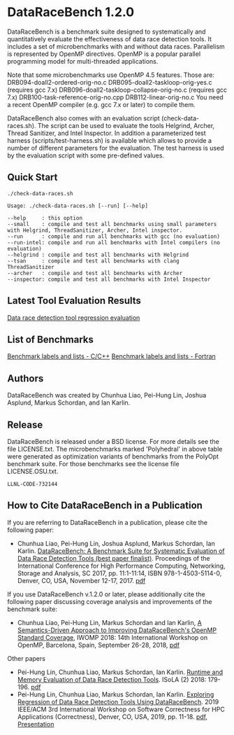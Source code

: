 # DataRaceBench 1.2.0

DataRaceBench is a benchmark suite designed to systematically and
quantitatively evaluate the effectiveness of data race detection
tools. It includes a set of microbenchmarks with and without data
races. Parallelism is represented by OpenMP directives. OpenMP is a
popular parallel programming model for multi-threaded applications.

Note that some microbenchmarks use OpenMP 4.5 features. Those are:
  DRB094-doall2-ordered-orig-no.c
  DRB095-doall2-taskloop-orig-yes.c (requires gcc 7.x)
  DRB096-doall2-taskloop-collapse-orig-no.c (requires gcc 7.x)
  DRB100-task-reference-orig-no.cpp 
  DRB112-linear-orig-no.c
You need a recent OpenMP compiler (e.g. gcc 7.x or later) to compile them. 

DataRaceBench also comes with an evaluation script
(check-data-races.sh). The script can be used to evaluate the tools
Helgrind, Archer, Thread Sanitizer, and Intel Inspector. In addition a
parameterized test harness (scripts/test-harness.sh) is available
which allows to provide a number of different parameters for the
evaluation. The test harness is used by the evaluation script with
some pre-defined values.

## Quick Start

```
./check-data-races.sh 

Usage: ./check-data-races.sh [--run] [--help]

--help     : this option
--small    : compile and test all benchmarks using small parameters with Helgrind, ThreadSanitizer, Archer, Intel inspector.
--run      : compile and run all benchmarks with gcc (no evaluation)
--run-intel: compile and run all benchmarks with Intel compilers (no evaluation)
--helgrind : compile and test all benchmarks with Helgrind
--tsan     : compile and test all benchmarks with clang ThreadSanitizer
--archer   : compile and test all benchmarks with Archer
--inspector: compile and test all benchmarks with Intel Inspector

```

## Latest Tool Evaluation Results
[Data race detection tool regression evaluation](https://github.com/LLNL/dataracebench/wiki/Regression-metrics)

## List of Benchmarks

[Benchmark labels and lists - C/C++](https://github.com/LLNL/dataracebench/blob/master/benchmarkList.md)
[Benchmark labels and lists - Fortran](https://github.com/LLNL/dataracebench/blob/master/benchmarkListFortran.md)

## Authors

DataRaceBench was created by Chunhua Liao, Pei-Hung Lin, Joshua Asplund, Markus Schordan, and Ian Karlin.

## Release

DataRaceBench is released under a BSD license. For more details see
the file LICENSE.txt. The microbenchmarks marked 'Polyhedral' in above
table were generated as optimization variants of benchmarks from the
PolyOpt benchmark suite. For those benchmarks see the license file
LICENSE.OSU.txt.

`LLNL-CODE-732144`

## How to Cite DataRaceBench in a Publication

If you are referring to DataRaceBench in a publication, please cite the following paper:

* Chunhua Liao, Pei-Hung Lin, Joshua Asplund, Markus Schordan, Ian Karlin.
[DataRaceBench: A Benchmark Suite for Systematic Evaluation of Data Race Detection Tools (best paper finalist)](https://dl.acm.org/citation.cfm?doid=3126908.3126958).
Proceedings of the International Conference for High Performance Computing, Networking, Storage and Analysis, SC 2017, pp. 11:1-11:14, ISBN 978-1-4503-5114-0, Denver, CO, USA, November 12-17, 2017. [pdf](https://github.com/LLNL/dataracebench/blob/master/docs/DataRaceBench-SC17.pdf)

If you use DataRaceBench v.1.2.0 or later, please additionally cite the following paper discussing coverage analysis and improvements of the benchmark suite:

* Chunhua Liao, Pei-Hung Lin, Markus Schordan and Ian Karlin, [A Semantics-Driven Approach to Improving DataRaceBench's OpenMP Standard Coverage](https://www.springerprofessional.de/en/a-semantics-driven-approach-to-improving-dataracebench-s-openmp-/16134302), IWOMP 2018: 14th International Workshop on OpenMP, Barcelona, Spain, September 26-28, 2018, [pdf](https://github.com/LLNL/dataracebench/blob/master/docs/Semantics-DrivenImprovingCoverage-IWOMP2018.pdf)

Other papers
* Pei-Hung Lin, Chunhua Liao, Markus Schordan, Ian Karlin. [Runtime and Memory Evaluation of Data Race Detection Tools](https://link.springer.com/chapter/10.1007/978-3-030-03421-4_13). ISoLA (2) 2018: 179-196. [pdf](https://github.com/LLNL/dataracebench/blob/master/docs/2018-Runtime-Memory-Evaluation-DataRaceBench.pdf)
* Pei-Hung Lin, Chunhua Liao, Markus Schordan, Ian Karlin. [Exploring Regression of Data Race Detection Tools Using DataRaceBench](https://ieeexplore.ieee.org/abstract/document/8951036). 2019 IEEE/ACM 3rd International Workshop on Software Correctness for HPC Applications (Correctness), Denver, CO, USA, 2019, pp. 11-18. [pdf](https://github.com/LLNL/dataracebench/blob/master/docs/ExploringRegressionOfDataRaceDetectionTools-SC19.pdf), [Presentation](https://github.com/LLNL/dataracebench/blob/master/docs/2019-11-18-RegressionOfDataRaceTools-SC19.pdf)
